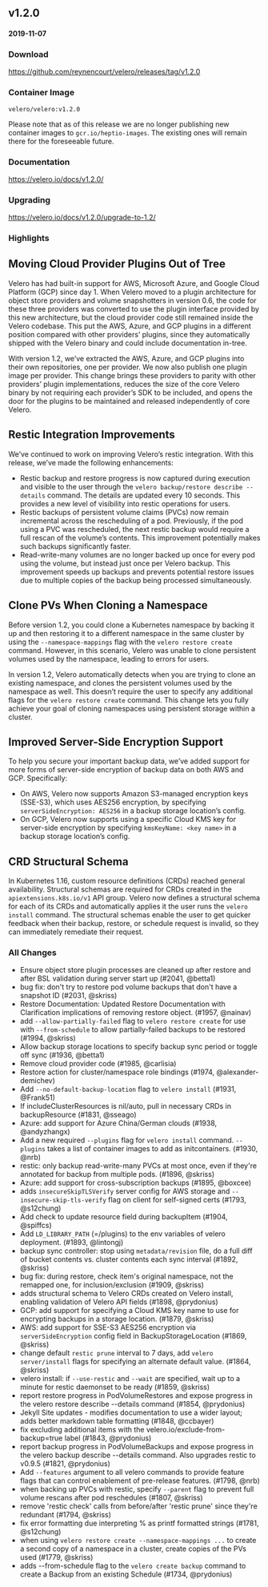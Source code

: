 ## v1.2.0
#### 2019-11-07

### Download
https://github.com/reynencourt/velero/releases/tag/v1.2.0

### Container Image
`velero/velero:v1.2.0`

Please note that as of this release we are no longer publishing new container images to `gcr.io/heptio-images`. The existing ones will remain there for the foreseeable future.

### Documentation
https://velero.io/docs/v1.2.0/

### Upgrading
https://velero.io/docs/v1.2.0/upgrade-to-1.2/

### Highlights
## Moving Cloud Provider Plugins Out of Tree

Velero has had built-in support for AWS, Microsoft Azure, and Google Cloud Platform (GCP)  since day 1. When Velero moved to a plugin architecture for object store providers and volume snapshotters in version 0.6, the code for these three providers was converted to use the plugin interface provided by this new architecture, but the cloud provider code still remained inside the Velero codebase. This put the AWS, Azure, and GCP plugins in a different position compared with other providers’ plugins, since they automatically shipped with the Velero binary and could include documentation in-tree.

With version 1.2, we’ve extracted the AWS, Azure, and GCP plugins into their own repositories, one per provider. We now also publish one plugin image per provider. This change brings these providers to parity with other providers’ plugin implementations, reduces the size of the core Velero binary by not requiring each provider’s SDK to be included, and opens the door for the plugins to be maintained and released independently of core Velero.

## Restic Integration Improvements

We’ve continued to work on improving Velero’s restic integration. With this release, we’ve made the following enhancements:

- Restic backup and restore progress is now captured during execution and visible to the user through the `velero backup/restore describe --details` command. The details are updated every 10 seconds. This provides a new level of visibility into restic operations for users.
- Restic backups of persistent volume claims (PVCs) now remain incremental across the rescheduling of a pod. Previously, if the pod using a PVC was rescheduled, the next restic backup would require a full rescan of the volume’s contents. This improvement potentially makes such backups significantly faster.
- Read-write-many volumes are no longer backed up once for every pod using the volume, but instead just once per Velero backup. This improvement speeds up backups and prevents potential restore issues due to multiple copies of the backup being processed simultaneously.


## Clone PVs When Cloning a Namespace

Before version 1.2, you could clone a Kubernetes namespace by backing it up and then restoring it to a different namespace in the same cluster by using the `--namespace-mappings` flag with the `velero restore create` command. However, in this scenario, Velero was unable to clone persistent volumes used by the namespace, leading to errors for users.

In version 1.2, Velero automatically detects when you are trying to clone an existing namespace, and clones the persistent volumes used by the namespace as well. This doesn’t require the user to specify any additional flags for the `velero restore create` command.  This change lets you fully achieve your goal of cloning namespaces using persistent storage within a cluster.

## Improved Server-Side Encryption Support

To help you secure your important backup data, we’ve added support for more forms of server-side encryption of backup data on both AWS and GCP. Specifically:
- On AWS, Velero now supports Amazon S3-managed encryption keys (SSE-S3), which uses AES256 encryption, by specifying `serverSideEncryption: AES256` in a backup storage location’s config.
- On GCP, Velero now supports using a specific Cloud KMS key for server-side encryption by specifying `kmsKeyName: <key name>` in a backup storage location’s config.

## CRD Structural Schema

In Kubernetes 1.16, custom resource definitions (CRDs) reached general availability. Structural schemas are required for CRDs created in the `apiextensions.k8s.io/v1` API group. Velero now defines a structural schema for each of its CRDs and automatically applies it the user runs the `velero install` command.  The structural schemas enable the user to get quicker feedback when their backup, restore, or schedule request is invalid, so they can immediately remediate their request.

### All Changes
  * Ensure object store plugin processes are cleaned up after restore and after BSL validation during server start up (#2041, @betta1)
  * bug fix: don't try to restore pod volume backups that don't have a snapshot ID (#2031, @skriss)
  * Restore Documentation: Updated Restore Documentation with Clarification implications of removing restore object. (#1957, @nainav)
  * add `--allow-partially-failed` flag to `velero restore create` for use with `--from-schedule` to allow partially-failed backups to be restored (#1994, @skriss)
  * Allow backup storage locations to specify backup sync period or toggle off sync (#1936, @betta1)
  * Remove cloud provider code (#1985, @carlisia)
  * Restore action for cluster/namespace role bindings (#1974, @alexander-demichev)
  * Add `--no-default-backup-location` flag to `velero install` (#1931, @Frank51)
  * If includeClusterResources is nil/auto, pull in necessary CRDs in backupResource (#1831, @sseago)
  * Azure: add support for Azure China/German clouds (#1938, @andyzhangx)
  * Add a new required `--plugins` flag for `velero install` command. `--plugins` takes a list of container images to add as initcontainers. (#1930, @nrb)
  * restic: only backup read-write-many PVCs at most once, even if they're annotated for backup from multiple pods. (#1896, @skriss)
  * Azure: add support for cross-subscription backups (#1895, @boxcee)
  * adds `insecureSkipTLSVerify` server config for AWS storage and `--insecure-skip-tls-verify` flag on client for self-signed certs (#1793, @s12chung)
  * Add check to update resource field during backupItem (#1904, @spiffcs)
  * Add `LD_LIBRARY_PATH` (=/plugins) to the env variables of velero deployment. (#1893, @lintongj)
  * backup sync controller: stop using `metadata/revision` file, do a full diff of bucket contents vs. cluster contents each sync interval (#1892, @skriss)
  * bug fix: during restore, check item's original namespace, not the remapped one, for inclusion/exclusion (#1909, @skriss)
  * adds structural schema to Velero CRDs created on Velero install, enabling validation of Velero API fields (#1898, @prydonius)
  * GCP: add support for specifying a Cloud KMS key name to use for encrypting backups in a storage location. (#1879, @skriss)
  * AWS: add support for SSE-S3 AES256 encryption via `serverSideEncryption` config field in BackupStorageLocation (#1869, @skriss)
  * change default `restic prune` interval to 7 days, add `velero server/install` flags for specifying an alternate default value. (#1864, @skriss)
  * velero install: if `--use-restic` and `--wait` are specified, wait up to a minute for restic daemonset to be ready (#1859, @skriss)
  * report restore progress in PodVolumeRestores and expose progress in the velero restore describe --details command (#1854, @prydonius)
  * Jekyll Site updates - modifies documentation to use a wider layout; adds better markdown table formatting (#1848, @ccbayer)
  * fix excluding additional items with the velero.io/exclude-from-backup=true label (#1843, @prydonius)
  * report backup progress in PodVolumeBackups and expose progress in the velero backup describe --details command. Also upgrades restic to v0.9.5 (#1821, @prydonius)
  * Add `--features` argument to all velero commands to provide feature flags that can control enablement of pre-release features. (#1798, @nrb)
  * when backing up PVCs with restic, specify `--parent` flag to prevent full volume rescans after pod reschedules (#1807, @skriss)
  * remove 'restic check' calls from before/after 'restic prune' since they're redundant (#1794, @skriss)
  * fix error formatting due interpreting % as printf formatted strings (#1781, @s12chung)
  * when using `velero restore create --namespace-mappings ...` to create a second copy of a namespace in a cluster, create copies of the PVs used (#1779, @skriss)
  * adds --from-schedule flag to the `velero create backup` command to create a Backup from an existing Schedule (#1734, @prydonius)

